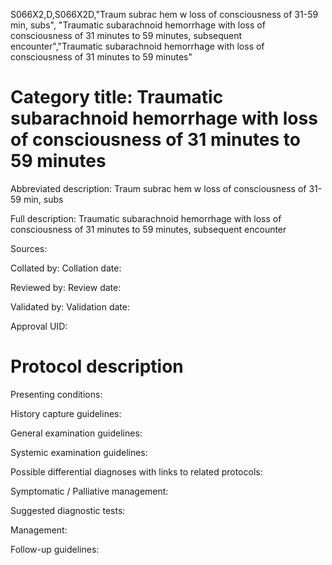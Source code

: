 S066X2,D,S066X2D,"Traum subrac hem w loss of consciousness of 31-59 min, subs", "Traumatic subarachnoid hemorrhage with loss of consciousness of 31 minutes to 59 minutes, subsequent encounter","Traumatic subarachnoid hemorrhage with loss of consciousness of 31 minutes to 59 minutes"
# Category title: Traumatic subarachnoid hemorrhage with loss of consciousness of 31 minutes to 59 minutes

Abbreviated description: Traum subrac hem w loss of consciousness of 31-59 min, subs

Full description: Traumatic subarachnoid hemorrhage with loss of consciousness of 31 minutes to 59 minutes, subsequent encounter

Sources:

Collated by:
Collation date:

Reviewed by:
Review date:

Validated by:
Validation date:

Approval UID:

# Protocol description

Presenting conditions:

History capture guidelines:

General examination guidelines:

Systemic examination guidelines:

Possible differential diagnoses with links to related protocols:

Symptomatic / Palliative management:

Suggested diagnostic tests:

Management:

Follow-up guidelines:
